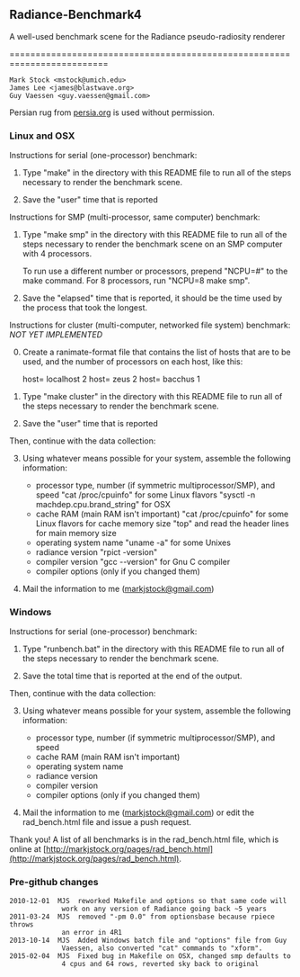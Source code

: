 ## Radiance-Benchmark4

A well-used benchmark scene for the Radiance pseudo-radiosity renderer

=========================================================================


    Mark Stock <mstock@umich.edu>
    James Lee <james@blastwave.org>
    Guy Vaessen <guy.vaessen@gmail.com>

Persian rug from [persia.org](http://persia.org/Images/Persian_Carpet/saruq_jpg1.html) is used without permission.

### Linux and OSX

Instructions for serial (one-processor) benchmark:

1. Type "make" in the directory with this README file to run all of the
      steps necessary to render the benchmark scene.

2. Save the "user" time that is reported

Instructions for SMP (multi-processor, same computer) benchmark:

1. Type "make smp" in the directory with this README file to run all of
      the steps necessary to render the benchmark scene on an SMP computer
      with 4 processors.

      To run use a different number or processors, prepend "NCPU=#" to
      the make command. For 8 processors, run "NCPU=8 make smp".

2. Save the "elapsed" time that is reported, it should be the time used
      by the process that took the longest.

Instructions for cluster (multi-computer, networked file system) benchmark: *NOT YET IMPLEMENTED*

0. Create a ranimate-format file that contains the list of hosts that
      are to be used, and the number of processors on each host, like this:

      host= localhost 2
      host= zeus 2
      host= bacchus 1

1. Type "make cluster" in the directory with this README file to run
      all of the steps necessary to render the benchmark scene.

2. Save the "user" time that is reported

Then, continue with the data collection:

3. Using whatever means possible for your system, assemble the following
      information:

      * processor type, number (if symmetric multiprocessor/SMP), and speed
         "cat /proc/cpuinfo" for some Linux flavors
         "sysctl -n machdep.cpu.brand_string" for OSX
      * cache RAM (main RAM isn't important)
         "cat /proc/cpuinfo" for some Linux flavors for cache memory size
         "top" and read the header lines for main memory size
      * operating system name
         "uname -a" for some Unixes
      * radiance version
         "rpict -version"
      * compiler version
         "gcc --version" for Gnu C compiler
      * compiler options (only if you changed them)

4. Mail the information to me (markjstock@gmail.com)


### Windows

Instructions for serial (one-processor) benchmark:

1. Type "runbench.bat" in the directory with this README file to run all of the steps necessary to render the benchmark scene.

2. Save the total time that is reported at the end of the output.

Then, continue with the data collection:

3. Using whatever means possible for your system, assemble the following information:

      * processor type, number (if symmetric multiprocessor/SMP), and speed
      * cache RAM (main RAM isn't important)
      * operating system name
      * radiance version
      * compiler version
      * compiler options (only if you changed them)

4. Mail the information to me (markjstock@gmail.com) or edit the rad_bench.html file and issue a push request.


Thank you! A list of all benchmarks is in the rad_bench.html file, which is online at [http://markjstock.org/pages/rad_bench.html](http://markjstock.org/pages/rad_bench.html).


### Pre-github changes
    2010-12-01  MJS  reworked Makefile and options so that same code will
                 work on any version of Radiance going back ~5 years
    2011-03-24  MJS  removed "-pm 0.0" from optionsbase because rpiece throws
                 an error in 4R1 
    2013-10-14  MJS  Added Windows batch file and "options" file from Guy
                 Vaessen, also converted "cat" commands to "xform".
    2015-02-04  MJS  Fixed bug in Makefile on OSX, changed smp defaults to
                 4 cpus and 64 rows, reverted sky back to original

